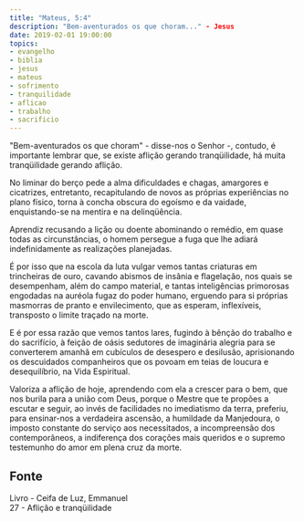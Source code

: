 ```yaml
---
title: "Mateus, 5:4"
description: "Bem-aventurados os que choram..." - Jesus
date: 2019-02-01 19:00:00
topics: 
- evangelho
- biblia
- jesus
- mateus
- sofrimento
- tranquilidade
- aflicao
- trabalho
- sacrificio
---
```


"Bem-aventurados os que choram" - disse-nos o Senhor -, contudo, é importante
lembrar que, se existe aflição gerando tranqüilidade, há muita tranqüilidade
gerando aflição.

No liminar do berço pede a alma dificuldades e chagas, amargores e cicatrizes,
entretanto, recapitulando de novos as próprias experiências no plano físico,
torna à concha obscura do egoísmo e da vaidade, enquistando-se na mentira e na
delinqüência.

Aprendiz recusando a lição ou doente abominando o remédio, em quase todas as
circunstâncias, o homem persegue a fuga que lhe adiará indefinidamente as
realizações planejadas.

É por isso que na escola da luta vulgar vemos tantas criaturas em trincheiras de
ouro, cavando abismos de insânia e flagelação, nos quais se desempenham, além do
campo material, e tantas inteligências primorosas engodadas na auréola fugaz do
poder humano, erguendo para si próprias masmorras de pranto e envilecimento, que
as esperam, inflexíveis, transposto o limite traçado na morte.

E é por essa razão que vemos tantos lares, fugindo à bênção do trabalho e do
sacrifício, à feição de oásis sedutores de imaginária alegria para se
converterem amanhã em cubículos de desespero e desilusão, aprisionando os
descuidados companheiros que os povoam em teias de loucura e desequilíbrio, na
Vida Espiritual.

Valoriza a aflição de hoje, aprendendo com ela a crescer para o bem, que nos
burila para a união com Deus, porque o Mestre que te propões a escutar e seguir,
ao invés de facilidades no imediatismo da terra, preferiu, para ensinar-nos a
verdadeira ascensão, a humildade da Manjedoura, o imposto constante do serviço
aos necessitados, a incompreensão dos contemporâneos, a indiferença dos corações
mais queridos e o supremo testemunho do amor em plena cruz da morte.


## Fonte
Livro - Ceifa de Luz, Emmanuel  
27 - Aflição e tranqüilidade
